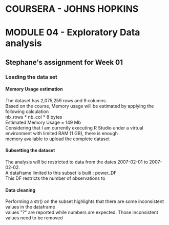 # COURSERA - JOHNS HOPKINS
# MODULE 04 - Exploratory Data analysis
## Stephane's assignment for Week 01

### Loading the data set
#### Memory Usage estimation
The dataset has 2,075,259 rows and 9 columns. <br>
Based on the course, Memory usage will be estimated by applying the following calculation <br>
nb_rows * nb_col * 8 bytes <br>
Estimated Memory Usage = 149 Mb <br>
Considering that I am currently executing R Studio under a virtual environment with limited RAM (1 GB), there is enough  <br>
memory available to upload the complete dataset  <br>

#### Subsetting the dataset
The analysis will be restricted to data from the dates 2007-02-01 to 2007-02-02.  <br>
A dataframe limited to this subset is built : power_DF <br>
This DF restricts the number of observations to 

#### Data cleaning
Performing a str() on the subset highlights that there are some inconsistent values in the dataframe <br>
values "?" are reported while numbers are expected.
Those inconsistent values need to be removed

